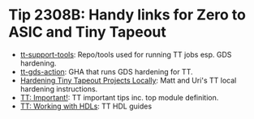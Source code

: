 # Tip 2308B: Handy links for Zero to ASIC and Tiny Tapeout

*   [tt-support-tools](https://github.com/TinyTapeout/tt-support-tools): Repo/tools used for running TT jobs esp. GDS hardening.
*   [tt-gds-action](https://github.com/TinyTapeout/tt-gds-action/blob/main/action.yml): GHA that runs GDS hardening for TT.
*   [Hardening Tiny Tapeout Projects Locally](https://docs.google.com/document/d/1aUUZ1jthRpg4QURIIyzlOaPWlmQzr-jBn3wZipVUPt4/edit#heading=h.wwc5ldl01nl5): Matt and Uri's TT local hardening instructions.
*   [TT: Important!](https://tinytapeout.com/hdl/important/): TT important tips inc. top module definition.
*   [TT: Working with HDLs](https://tinytapeout.com/hdl/): TT HDL guides
